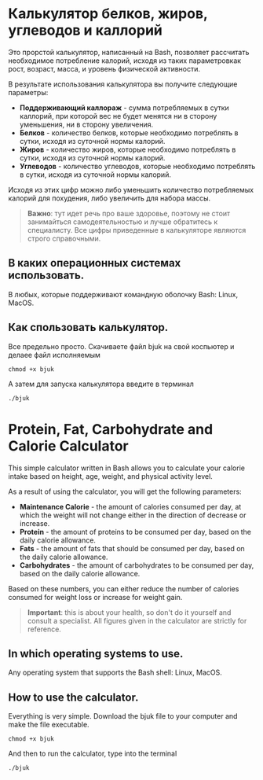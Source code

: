 # Калькулятор белков, жиров, углеводов и каллорий

Это прорстой калькулятор, написанный на Bash, позволяет рассчитать необходимое потребление калорий, исходя из таких параметровкак рост, возраст, масса, и уровень физической активности.

В результате использования калькулятора вы получите следующие параметры:

- **Поддерживающий каллораж** - сумма потребляемых в сутки каллорий, при которой вес не будет менятся ни в сторону уменьшения, ни в сторону увеличения.
- **Белков** - количество белков, которые необходимо потреблять в сутки, исходя из суточной нормы калорий.
- **Жиров** - количество жиров, которые необходимо потреблять в сутки, исходя из суточной нормы калорий.
- **Углеводов** - количество углеводов, которые необходимо потреблять в сутки, исходя из суточной нормы калорий.

Исходя из этих цифр можно либо уменьшить количество потребляемых калорий для похудения, либо увеличить для набора массы.

> **Важно**: тут идет речь про ваше здоровье, поэтому не стоит занимайться самодеятельностью и лучше обратитесь к специалисту. Все цифры приведенные в калькуляторе являются строго справочными.


## В каких операционных системах использовать.
В любых, которые поддерживают командную оболочку Bash: Linux, MacOS.

## Как спользовать калькулятор.

Все предельно просто. Скачиваете файл bjuk на свой коспьютер и делаее файл исполняемым

```
chmod +x bjuk
```
А затем для запуска калькулятора введите в терминал
```
./bjuk
```


# Protein, Fat, Carbohydrate and Calorie Calculator

This simple calculator written in Bash allows you to calculate your calorie intake based on height, age, weight, and physical activity level.

As a result of using the calculator, you will get the following parameters:

- **Maintenance Calorie** - the amount of calories consumed per day, at which the weight will not change either in the direction of decrease or increase.
- **Protein** - the amount of proteins to be consumed per day, based on the daily calorie allowance.
- **Fats** - the amount of fats that should be consumed per day, based on the daily calorie allowance.
- **Carbohydrates** - the amount of carbohydrates to be consumed per day, based on the daily calorie allowance.

Based on these numbers, you can either reduce the number of calories consumed for weight loss or increase for weight gain.

> **Important**: this is about your health, so don't do it yourself and consult a specialist. All figures given in the calculator are strictly for reference.

## In which operating systems to use.
Any operating system that supports the Bash shell: Linux, MacOS.

## How to use the calculator.

Everything is very simple. Download the bjuk file to your computer and make the file executable.

```
chmod +x bjuk
```
And then to run the calculator, type into the terminal
```
./bjuk
```
